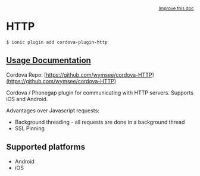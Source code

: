 
<a style="float:right;font-size:12px;" href="http://github.com/driftyco/ionic-native/edit/master/src/@ionic-native/plugins/http/index.ts#L19">
  Improve this doc
</a>

# HTTP
<!-- end header block -->

```
$ ionic plugin add cordova-plugin-http
```

## [Usage Documentation](https://ionicframework.com/docs/v2/native/http/)

Cordova Repo: [https://github.com/wymsee/cordova-HTTP](https://github.com/wymsee/cordova-HTTP)

<!-- description -->
Cordova / Phonegap plugin for communicating with HTTP servers. Supports iOS and Android.

Advantages over Javascript requests:
- Background threading - all requests are done in a background thread
- SSL Pinning

<!-- @platforms tag -->
## Supported platforms

- Android
- iOS

<!-- @platforms tag end -->
<!-- end for prop in method.decorators[0].argumentInfo -->
<!-- end content block -->
<!-- end body block -->

